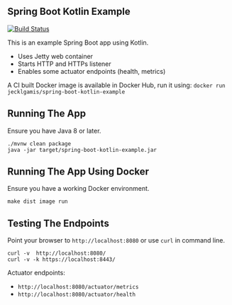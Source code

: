 ## Spring Boot Kotlin Example

[![Build Status](https://travis-ci.org/jecklgamis/spring-boot-kotlin-example.svg?branch=master)](https://travis-ci.org/jecklgamis/spring-boot-kotlin-example)

This is an example Spring Boot app using Kotlin.

* Uses Jetty web container
* Starts HTTP and HTTPs listener 
* Enables some actuator endpoints (health, metrics)

A CI built Docker image is available in Docker Hub, run it using: `docker run jecklgamis/spring-boot-kotlin-example` 


## Running The App
Ensure you have Java 8 or later.
```
./mvnw clean package
java -jar target/spring-boot-kotlin-example.jar
```

## Running The App Using Docker
Ensure you have a working Docker environment.
```
make dist image run
```

## Testing The Endpoints
Point your browser to `http://localhost:8080` or use `curl` in command line.

```
curl -v  http://localhost:8080/
curl -v -k https://localhost:8443/
```
Actuator endpoints:
* `http://localhost:8080/actuator/metrics`
* `http://localhost:8080/actuator/health`


